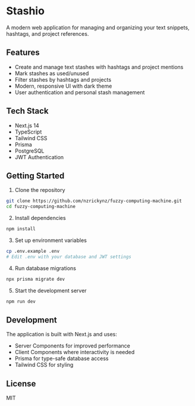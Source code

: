 # Stashio

A modern web application for managing and organizing your text snippets, hashtags, and project references.

## Features

- Create and manage text stashes with hashtags and project mentions
- Mark stashes as used/unused
- Filter stashes by hashtags and projects
- Modern, responsive UI with dark theme
- User authentication and personal stash management

## Tech Stack

- Next.js 14
- TypeScript
- Tailwind CSS
- Prisma
- PostgreSQL
- JWT Authentication

## Getting Started

1. Clone the repository
```bash
git clone https://github.com/nzrickynz/fuzzy-computing-machine.git
cd fuzzy-computing-machine
```

2. Install dependencies
```bash
npm install
```

3. Set up environment variables
```bash
cp .env.example .env
# Edit .env with your database and JWT settings
```

4. Run database migrations
```bash
npx prisma migrate dev
```

5. Start the development server
```bash
npm run dev
```

## Development

The application is built with Next.js and uses:
- Server Components for improved performance
- Client Components where interactivity is needed
- Prisma for type-safe database access
- Tailwind CSS for styling

## License

MIT 
